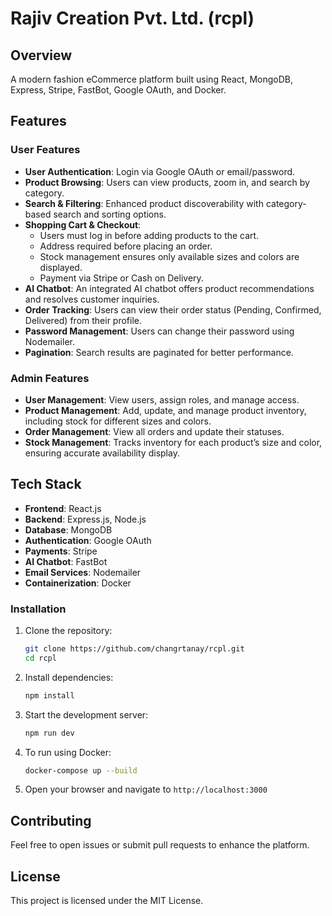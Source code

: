 # Rajiv Creation Pvt. Ltd. (rcpl)

## Overview
A modern fashion eCommerce platform built using React, MongoDB, Express, Stripe, FastBot, Google OAuth, and Docker.

## Features
### User Features
- **User Authentication**: Login via Google OAuth or email/password.
- **Product Browsing**: Users can view products, zoom in, and search by category.
- **Search & Filtering**: Enhanced product discoverability with category-based search and sorting options.
- **Shopping Cart & Checkout**:
  - Users must log in before adding products to the cart.
  - Address required before placing an order.
  - Stock management ensures only available sizes and colors are displayed.
  - Payment via Stripe or Cash on Delivery.
- **AI Chatbot**: An integrated AI chatbot offers product recommendations and resolves customer inquiries.
- **Order Tracking**: Users can view their order status (Pending, Confirmed, Delivered) from their profile.
- **Password Management**: Users can change their password using Nodemailer.
- **Pagination**: Search results are paginated for better performance.

### Admin Features
- **User Management**: View users, assign roles, and manage access.
- **Product Management**: Add, update, and manage product inventory, including stock for different sizes and colors.
- **Order Management**: View all orders and update their statuses.
- **Stock Management**: Tracks inventory for each product’s size and color, ensuring accurate availability display.

## Tech Stack
- **Frontend**: React.js
- **Backend**: Express.js, Node.js
- **Database**: MongoDB
- **Authentication**: Google OAuth
- **Payments**: Stripe
- **AI Chatbot**: FastBot
- **Email Services**: Nodemailer
- **Containerization**: Docker

### Installation
1. Clone the repository:
   ```bash
   git clone https://github.com/changrtanay/rcpl.git
   cd rcpl
   ```
2. Install dependencies:
   ```bash
   npm install
   ```
3. Start the development server:
   ```bash
   npm run dev
   ```
4. To run using Docker:
   ```sh
   docker-compose up --build
   ```
5. Open your browser and navigate to `http://localhost:3000`

## Contributing
Feel free to open issues or submit pull requests to enhance the platform.

## License
This project is licensed under the MIT License.

